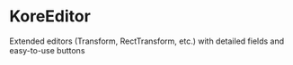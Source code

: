 # KoreEditor
Extended editors (Transform, RectTransform, etc.) with detailed fields and easy-to-use buttons
